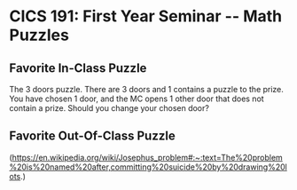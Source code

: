 # CICS 191: First Year Seminar -- Math Puzzles

## Favorite In-Class Puzzle
The 3 doors puzzle.
There are 3 doors and 1 contains a puzzle to the prize. You have chosen 1 door, and the MC opens 1 other door that does not contain a prize. Should you change your chosen door?

## Favorite Out-Of-Class Puzzle
(https://en.wikipedia.org/wiki/Josephus_problem#:~:text=The%20problem%20is%20named%20after,committing%20suicide%20by%20drawing%20lots.)